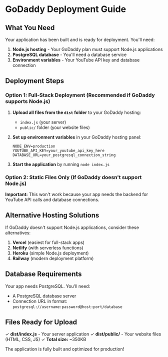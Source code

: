 # GoDaddy Deployment Guide

## What You Need

Your application has been built and is ready for deployment. You'll need:

1. **Node.js hosting** - Your GoDaddy plan must support Node.js applications
2. **PostgreSQL database** - You'll need a database service
3. **Environment variables** - Your YouTube API key and database connection

## Deployment Steps

### Option 1: Full-Stack Deployment (Recommended if GoDaddy supports Node.js)

1. **Upload all files from the `dist` folder** to your GoDaddy hosting:
   - `index.js` (your server)
   - `public/` folder (your website files)

2. **Set up environment variables** in your GoDaddy hosting panel:
   ```
   NODE_ENV=production
   YOUTUBE_API_KEY=your_youtube_api_key_here
   DATABASE_URL=your_postgresql_connection_string
   ```

3. **Start the application** by running `node index.js`

### Option 2: Static Files Only (If GoDaddy doesn't support Node.js)

**Important:** This won't work because your app needs the backend for YouTube API calls and database connections.

## Alternative Hosting Solutions

If GoDaddy doesn't support Node.js applications, consider these alternatives:

1. **Vercel** (easiest for full-stack apps)
2. **Netlify** (with serverless functions)
3. **Heroku** (simple Node.js deployment)
4. **Railway** (modern deployment platform)

## Database Requirements

Your app needs PostgreSQL. You'll need:
- A PostgreSQL database server
- Connection URL in format: `postgresql://username:password@host:port/database`

## Files Ready for Upload

✓ **dist/index.js** - Your server application
✓ **dist/public/** - Your website files (HTML, CSS, JS)
✓ **Total size:** ~350KB

The application is fully built and optimized for production!